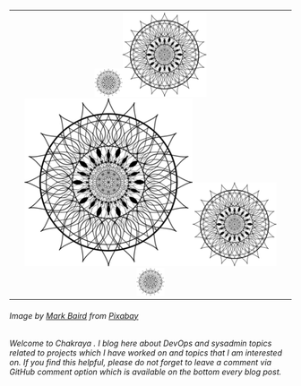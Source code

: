 <table border="0" cellspacing="0" cellpadding="0">
  <tr>
    <th><img src="/assets/images/chakraya.png" alt="centered image" width="50" height="50"><img src="/assets/images/chakraya.png" alt="centered image" width="150" height="150"><img src="/assets/images/chakraya.png" alt="centered image" width="300" height="300"><img src="/assets/images/chakraya.png" alt="centered image" width="150" height="150"><img src="/assets/images/chakraya.png" alt="centered image" width="50" height="50"></th>
  </tr>
</table>


###### Image by <a href="https://pixabay.com/users/AceClipart_Etsy-9882986/?utm_source=link-attribution&amp;utm_medium=referral&amp;utm_campaign=image&amp;utm_content=4168277">Mark Baird</a> from <a href="https://pixabay.com/?utm_source=link-attribution&amp;utm_medium=referral&amp;utm_campaign=image&amp;utm_content=4168277">Pixabay</a>

*Welcome to Chakraya . I blog here about DevOps and sysadmin topics related to projects which I have worked  on and topics that I am interested on. If you find this helpful, please do not forget to leave a comment via GitHub comment option which is available on the bottom every blog post.*
